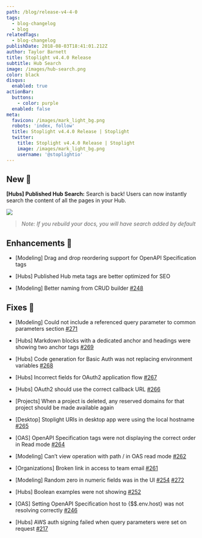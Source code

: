 ```yaml
---
path: /blog/release-v4-4-0
tags:
  - blog-changelog
  - blog
relatedTags:
  - blog-changelog
publishDate: 2018-08-03T18:41:01.212Z
author: Taylor Barnett
title: Stoplight v4.4.0 Release
subtitle: Hub Search
image: /images/hub-search.png
color: black
disqus:
  enabled: true
actionBar:
  buttons:
    - color: purple
  enabled: false
meta:
  favicon: /images/mark_light_bg.png
  robots: 'index, follow'
  title: Stoplight v4.4.0 Release | Stoplight
  twitter:
    title: Stoplight v4.4.0 Release | Stoplight
    image: /images/mark_light_bg.png
    username: '@stoplightio'
---
```

## New 🚀

**[Hubs] Published Hub Search:** Search is back! Users can now instantly search the content of all the pages in your Hub.

![](https://cdn-images-1.medium.com/max/4000/0*aBLqg4zXoL67b5uQ.png)
> *Note: If you rebuild your docs, you will have search added by default*

## Enhancements 💪

* [Modeling] Drag and drop reordering support for OpenAPI Specification tags

* [Hubs] Published Hub meta tags are better optimized for SEO

* [Modeling] Better naming from CRUD builder [#248](https://github.com/stoplightio/desktop/issues/248)

## Fixes 🔧

* [Modeling] Could not include a referenced query parameter to common parameters section [#271](https://github.com/stoplightio/desktop/issues/271)

* [Hubs] Markdown blocks with a dedicated anchor and headings were showing two anchor tags [#269](https://github.com/stoplightio/desktop/issues/269)

* [Hubs] Code generation for Basic Auth was not replacing environment variables [#268](https://github.com/stoplightio/desktop/issues/268)

* [Hubs] Incorrect fields for OAuth2 application flow [#267](https://github.com/stoplightio/desktop/issues/267)

* [Hubs] OAuth2 should use the correct callback URL [#266](https://github.com/stoplightio/desktop/issues/266)

* [Projects] When a project is deleted, any reserved domains for that project should be made available again

* [Desktop] Stoplight URIs in desktop app were using the local hostname [#265](https://github.com/stoplightio/desktop/issues/265)

* [OAS] OpenAPI Specification tags were not displaying the correct order in Read mode [#264](https://github.com/stoplightio/desktop/issues/264)

* [Modeling] Can’t view operation with path / in OAS read mode [#262](https://github.com/stoplightio/desktop/issues/262)

* [Organizations] Broken link in access to team email [#261](https://github.com/stoplightio/desktop/issues/261)

* [Modeling] Random zero in numeric fields was in the UI [#254](https://github.com/stoplightio/desktop/issues/254) [#272](https://github.com/stoplightio/desktop/issues/272)

* [Hubs] Boolean examples were not showing [#252](https://github.com/stoplightio/desktop/issues/252)

* [OAS] Setting OpenAPI Specification host to {$$.env.host} was not resolving correctly [#246](https://github.com/stoplightio/desktop/issues/246)

* [Hubs] AWS auth signing failed when query parameters were set on request [#217](https://github.com/stoplightio/desktop/issues/217)

